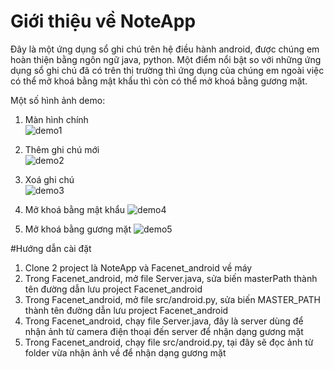 # Giới thiệu về NoteApp
Đây là một ứng dụng sổ ghi chú trên hệ điều hành android, được chúng em hoàn thiện bằng ngôn ngữ java, python.
Một điểm nổi bật so với những ứng dụng sổ ghi chú đã có trên thị trường thì ứng dụng của chúng em ngoài việc có thể mở khoá bằng mật khẩu thì còn có thể mở khoá bằng gương mặt.

Một số hình ảnh demo:

1. Màn hình chính<br />
![demo1](https://user-images.githubusercontent.com/57005560/118626823-6425c700-b7f5-11eb-8ac5-8038c35f37a9.PNG)






2. Thêm ghi chú mới<br />
![demo2](https://user-images.githubusercontent.com/57005560/118627699-24131400-b7f6-11eb-81c4-da9f7a5e8785.PNG)






3. Xoá ghi chú<br />
![demo3](https://user-images.githubusercontent.com/57005560/118627841-40af4c00-b7f6-11eb-96e4-a58aae96806b.PNG)






4. Mở khoá bằng mật khẩu
![demo4](https://scontent-hkg4-1.xx.fbcdn.net/v/t1.15752-9/201349062_829360584684816_3120177940044159575_n.png?_nc_cat=101&ccb=1-3&_nc_sid=ae9488&_nc_ohc=jkh6QqUHSC4AX81U1Mr&_nc_ht=scontent-hkg4-1.xx&oh=1e3ede8002d2792501c381b8f8797658&oe=60D4A4B9)





5. Mở khoá bằng gương mặt
![demo5](https://scontent-hkg4-1.xx.fbcdn.net/v/t1.15752-9/201173764_199118592101986_1144722416540302003_n.png?_nc_cat=101&ccb=1-3&_nc_sid=ae9488&_nc_ohc=uUiQKz31dmwAX9AhXmM&tn=argkVnDAia8JK_2p&_nc_ht=scontent-hkg4-1.xx&oh=256e95b4efa2c75f80160117c7dca7df&oe=60D515A5)






#Hướng dẫn cài đặt
1) Clone 2 project là NoteApp và Facenet_android về máy
2) Trong Facenet_android, mở file Server.java, sửa biến masterPath thành tên đường dẫn lưu project Facenet_android
3) Trong Facenet_android, mở file src/android.py, sửa biến MASTER_PATH thành tên đường dẫn lưu project Facenet_android
4) Trong Facenet_android, chạy file Server.java, đây là server dùng để nhận ảnh từ camera điện thoại đến server để nhận dạng gương mặt
5) Trong Facenet_android, chạy file src/android.py, tại đây sẽ đọc ảnh từ folder vừa nhận ảnh về để nhận dạng gương mặt